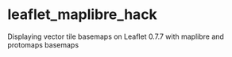 # leaflet_maplibre_hack
Displaying vector tile basemaps on Leaflet 0.7.7 with maplibre and protomaps basemaps 
